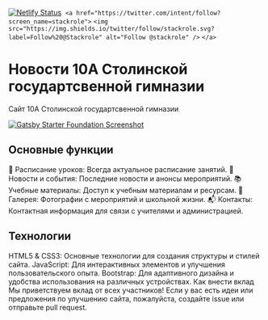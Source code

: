 
[![Netlify Status](https://api.netlify.com/api/v1/badges/63521b78-612e-4a2f-a409-3fa8009e7f3b/deploy-status)](https://app.netlify.com/sites/frosty-perlman-9da1cb/deploys) &nbsp;`<a href="https://twitter.com/intent/follow?screen_name=stackrole">`
`<img src="https://img.shields.io/twitter/follow/stackrole.svg?label=Follow%20@Stackrole" alt="Follow @stackrole" />`
`</a>`

# Новости 10А Столинской государтсвенной гимназии

Сайт 10А Столинской государтсвенной гимназии


[![Gatsby Starter Foundation Screenshot](static/assets/gatsby-starter-foundation-light-mode.jpg)](https://foundation.stackrole.com)

## Основные функции
📅 Расписание уроков: Всегда актуальное расписание занятий.
📰 Новости и события: Последние новости и анонсы мероприятий.
📚 Учебные материалы: Доступ к учебным материалам и ресурсам.
📸 Галерея: Фотографии с мероприятий и школьной жизни.
📬 Контакты: Контактная информация для связи с учителями и администрацией.
## Технологии
HTML5 & CSS3: Основные технологии для создания структуры и стилей сайта.
JavaScript: Для интерактивных элементов и улучшения пользовательского опыта.
Bootstrap: Для адаптивного дизайна и удобства использования на различных устройствах.
Как внести вклад
Мы приветствуем вклад от всех участников! Если у вас есть идеи или предложения по улучшению сайта, пожалуйста, создайте issue или отправьте pull request.
